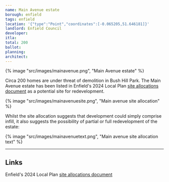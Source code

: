 ```yaml
---
name: Main Avenue estate
borough: enfield
tags: enfield
location: '{"type":"Point","coordinates":[-0.065205,51.646181]}'
landlord: Enfield Council
developer: 
itla: 
total: 200
ballot: 
planning: 
architect: 
---
```

{% image "src/images/mainavenue.png", "Main Avenue estate" %}

Circa 200 homes are under threat of demolition in Bush Hill Park. The Main Avenue estate has been listed in Enfield's 2024 Local Plan [site allocations document](src/images/ELP-Appendix-C-Site-Allocations.pdf) as a potential site for redevelopment.

{% image "src/images/mainavenuesite.png", "Main avenue site allocation" %}

Whilst the site allocation suggests that development could simply comprise infill, it also suggests the possibility of partial or full redevelopment of the estate: 

{% image "src/images/mainavenuetext.png", "Main avenue site allocation text" %}

---

## Links
Enfield's 2024 Local Plan [site allocations document](src/images/ELP-Appendix-C-Site-Allocations.pdf)

